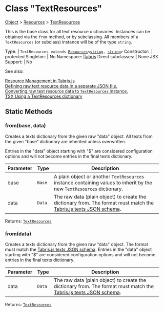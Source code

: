 ---
---
# Class "TextResources"

<a href="https://developer.mozilla.org/en-US/docs/Web/JavaScript/Reference/Global_Objects/Object" title="View &quot;Object&quot; on MDN">Object</a> > <a href="Resources.html" title="Resources Class Reference">Resources</a> > <a href="#" >TextResources</a>

This is the base class for all text resource dictionaries. Instances can be obtained via the `from` method, or by subclassing. All members of a `TextResources` (or subclass) instance will be of the type `string`.


Type: | <code style="white-space: nowrap">TextResources extends <a href="Resources.html" title="Resources Class Reference">Resources</a>&lt;<a href="https://developer.mozilla.org/en-US/docs/Web/JavaScript/Data_structures#String_type" title="View &quot;string&quot; on MDN">string</a>, <a href="https://developer.mozilla.org/en-US/docs/Web/JavaScript/Data_structures#String_type" title="View &quot;string&quot; on MDN">string</a>&gt;</code>
Constructor: | protected
Singleton: | No
Namespace: |<a href="../modules.html#startup" >tabris</a>
Direct subclasses: | None
JSX Support: | No


See also:
  
[Resource Management in Tabris.js](../resource-management.md)  
[Defining raw text resource data in a separate JSON file.](https://github.com/eclipsesource/tabris-js/blob/v3.6.0/snippets/resources/texts.json)  
[Converting raw text resource data to `TextResources` instance.](https://github.com/eclipsesource/tabris-js/blob/v3.6.0/snippets/resources/index.ts)  
[<span class='language tsx'>TSX</span> Using a TextResources dictionary](https://playground.tabris.com/?gitref=v3.6.0&snippet=resource-management.tsx)

## Static Methods

### from(base, data)



Creates a texts dictionary from the given raw "data" object. All texts from the given "base" dictionary are inherited unless overwritten.

Entries in the "data" object starting with "$" are considered configuration options and will not become entries in the final texts dictionary.


Parameter|Type|Description
-|-|-
base | <code style="white-space: nowrap">Base</code> | A plain object or another `TextResources` instance containing values to inherit by the new `TextResources` dictionary.
data | <code style="white-space: nowrap">Data</code> | The raw data (plain object) to create the dictionary from. The format must match the [Tabris.js texts JSON schema](https://github.com/eclipsesource/tabris-js/blob/v3.6.0/schema/texts.json).


Returns: <code style="white-space: nowrap"><a href="#" >TextResources</a></code>

### from(data)



Creates a texts dictionary from the given raw "data" object. The format must match the [Tabris.js texts JSON schema](https://github.com/eclipsesource/tabris-js/blob/v3.6.0/schema/texts.json). Entries in the "data" object starting with "$" are considered configuration options and will not become entries in the final texts dictionary.


Parameter|Type|Description
-|-|-
data | <code style="white-space: nowrap">Data</code> | The raw data (plain object) to create the dictionary from. The format must match the [Tabris.js texts JSON schema](https://github.com/eclipsesource/tabris-js/blob/v3.6.0/schema/texts.json).


Returns: <code style="white-space: nowrap"><a href="#" >TextResources</a></code>

